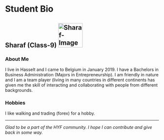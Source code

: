 # Student Bio

## Sharaf (Class-9)  <img src="https://avatars3.githubusercontent.com/u/60271901?s=460&u=ef3c4b1fa5c2de69cffc264bdc48d9c98536cff3&v=4" alt="Sharaf-Image" height="80" width="80"/>

### About Me

I live in Hasselt and I came to Belgium in January 2019. I have a Bachelors in Business Administration (Majors in Entrepreneurship).
I am friendly in nature and I am a team player (living in many countries in different continents has given me the skill of interacting and collaborating with people from different backgrounds.

### Hobbies

I like walking and trading (forex) for a hobby.

---

_Glad to be a part of the HYF community. I hope I can contribute and give back in some way._
